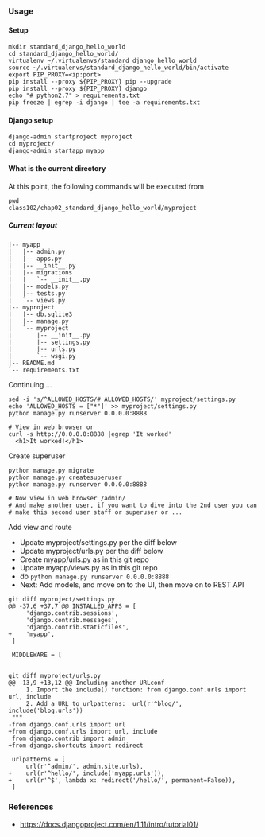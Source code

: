### Usage
#### Setup 
```
mkdir standard_django_hello_world
cd standard_django_hello_world/
virtualenv ~/.virtualenvs/standard_django_hello_world
source ~/.virtualenvs/standard_django_hello_world/bin/activate
export PIP_PROXY=<ip:port>
pip install --proxy ${PIP_PROXY} pip --upgrade
pip install --proxy ${PIP_PROXY} django
echo "# python2.7" > requirements.txt
pip freeze | egrep -i django | tee -a requirements.txt 
```

#### Django setup
```
django-admin startproject myproject
cd myproject/
django-admin startapp myapp
```

#### What is the current directory
At this point, the following commands will be executed from

```
pwd
class102/chap02_standard_django_hello_world/myproject
````



##### Current layout
```
|-- myapp
|   |-- admin.py
|   |-- apps.py
|   |-- __init__.py
|   |-- migrations
|   |   `-- __init__.py
|   |-- models.py
|   |-- tests.py
|   `-- views.py
|-- myproject
|   |-- db.sqlite3
|   |-- manage.py
|   `-- myproject
|       |-- __init__.py
|       |-- settings.py
|       |-- urls.py
|       `-- wsgi.py
|-- README.md
`-- requirements.txt
```

Continuing ...

```
sed -i 's/^ALLOWED_HOSTS/# ALLOWED_HOSTS/' myproject/settings.py
echo 'ALLOWED_HOSTS = ["*"]' >> myproject/settings.py
python manage.py runserver 0.0.0.0:8888

# View in web browser or
curl -s http://0.0.0.0:8888 |egrep 'It worked'
  <h1>It worked!</h1>
```

Create superuser

```
python manage.py migrate
python manage.py createsuperuser 
python manage.py runserver 0.0.0.0:8888

# Now view in web browser /admin/
# And make another user, if you want to dive into the 2nd user you can
# make this second user staff or superuser or ...

```

Add view and route
* Update myproject/settings.py per the diff below
* Update myproject/urls.py per the diff below
* Create myapp/urls.py as in this git repo
* Update myapp/views.py as in this git repo
* do `python manage.py runserver 0.0.0.0:8888`
* Next: Add models, and move on to the UI, then move on to REST API

```
git diff myproject/settings.py
@@ -37,6 +37,7 @@ INSTALLED_APPS = [
     'django.contrib.sessions',
     'django.contrib.messages',
     'django.contrib.staticfiles',
+    'myapp',
 ]

 MIDDLEWARE = [


git diff myproject/urls.py
@@ -13,9 +13,12 @@ Including another URLconf
     1. Import the include() function: from django.conf.urls import url, include
     2. Add a URL to urlpatterns:  url(r'^blog/', include('blog.urls'))
 """
-from django.conf.urls import url
+from django.conf.urls import url, include
 from django.contrib import admin
+from django.shortcuts import redirect

 urlpatterns = [
     url(r'^admin/', admin.site.urls),
+    url(r'^hello/', include('myapp.urls')),
+    url(r'^$', lambda x: redirect('/hello/', permanent=False)),
 ]

```
### References
* https://docs.djangoproject.com/en/1.11/intro/tutorial01/
